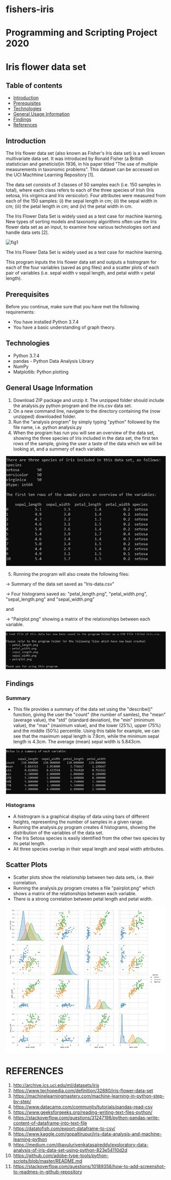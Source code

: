 # fishers-iris
# Programming and Scripting Project 2020

# Iris flower data set

## Table of contents
* [Introduction](#introduction)
* [Prerequisites](#prerequisites)
* [Technologies](#technologies)
* [General Usage Information](#general_usage_information)
* [Findings](#findings)
* [References](#references)

## Introduction

The Iris flower data set (also known as Fisher's Iris data set) is a well known multivariate data set. It was introduced by Ronald Fisher (a British statistician and geneticist)in 1936, in his paper titled "The use of multiple measurements in taxonomic problems". This dataset can be accessed on the UCI Machhine Learning Repository [1].

The data set consists of 3 classes of 50 samples each (i.e. 150 samples in total), where each class refers to each of the three species of Irish (Iris setosa, Iris virginica and Iris versicolor). Four attributes were measured from each of the 150 samples: (i) the sepal length in cm; (ii) the sepal width in cm; (iii) the petal length in cm; and (iv) the petal width in cm.

The Iris Flower Data Set is widely used as a test case for machine learning. New types of sorting models and taxonomy algorithms often use the Iris flower data set as an input, to examine how various technologies sort and handle data sets [2].

![fig1](https://miro.medium.com/max/362/1*XN85Vu-SmkJc3TkwgTx5Kw.jpeg)

The Iris Flower Data Set is widely used as a test case for machine learning. 

This program inputs the Iris flower data set and outputs a histrogram for each of the four variables (saved as png files) and a scatter plots of each pair of variables (i.e. sepal width v sepal length, and petal width v petal length).

## Prerequisites

Before you continue, make sure that you have met the following requirements:
* You have installed Python 3.7.4
* You have a basic understanding of graph theory.

## Technologies

- Python 3.7.4
- pandas - Python Data Analysis Library
- NumPy
- Matplotlib: Python plotting 

## General Usage Information
1. Download ZIP package and unzip it. The unzipped folder should include the analysis.py python program and the iris.csv data set.
2. On a new command line, navigate to the directory containing the (now unzipped) downloaded folder.
3. Run the "analysis program" by simply typing "python" followed by the file name, i.e. python analysis.py
4. When the program has run you will see an overview of the data set, showing the three species of Iris included in the data set, the first ten rows of the sample, giving the user a taste of the data which we will be looking at, and a summery of each variable.

![Fig1](https://github.com/jbrad88/fishers-iris/blob/master/Screenshots%20and%20images/Fig1.JPG?raw=true)

5. Running the program will also create the following files:

-> Summary of the data set saved as "Iris-data.csv"

-> Four histograms saved as: "petal_length.png", "petal_width.png", "sepal_length.png" and "sepal_width.png"

and

-> "Pairplot.png" showing a matrix of the relationships between each variable. 

![Fig2](https://github.com/jbrad88/fishers-iris/blob/master/Screenshots%20and%20images/Fig2.JPG)

## Findings 

### Summary
* This file provides a summary of the data set using the "describe()" function, giving the user the "count" (the number of samles), the "mean" (average value), the "std" (standard deviation), the "min" (minimum value), the "max" (maximum value), and the lower (25%), upper (75%) and the middle (50%) percentile. Using this table for example, we can see that the maximum sepal length is 7.9cm, while the minimum sepal length is 4.3cm. The average (mean) sepal width is 5.843cm. 

![Fig3](https://github.com/jbrad88/fishers-iris/blob/master/Screenshots%20and%20images/Fig3.JPG)

### Histograms
* A histrogram is a graphical display of data using bars of different heights, representing the number of samples in a given range.
* Running the analysis.py program creates 4 histograms, showing the distribution of the variables of the data set.
* The Iris Setosa species is easily identified from the other two species by its petal length.
* All three species overlap in their sepal length and sepal width attributes.

## Scatter Plots
* Scatter plots show the relationship between two data sets, i.e. their correlation.
* Running the analysis.py program creates a file "pairplot.png" which shows a matrix of the relationships between each variable.
* There is a strong correlation between petal length and petal width.

![Fig4](https://github.com/jbrad88/fishers-iris/blob/master/Screenshots%20and%20images/Fig4.JPG)



# REFERENCES
1. http://archive.ics.uci.edu/ml/datasets/iris
2. https://www.techopedia.com/definition/32880/iris-flower-data-set
3. https://machinelearningmastery.com/machine-learning-in-python-step-by-step/
4. https://www.datacamp.com/community/tutorials/pandas-read-csv
5. https://www.geeksforgeeks.org/reading-writing-text-files-python/
6. https://stackoverflow.com/questions/31247198/python-pandas-write-content-of-dataframe-into-text-file
7. https://datatofish.com/export-dataframe-to-csv/
8. https://www.kaggle.com/gopaltirupur/iris-data-analysis-and-machine-learning-python
9. https://medium.com/@avulurivenkatasaireddy/exploratory-data-analysis-of-iris-data-set-using-python-823e54110d2d
10. https://github.com/adobe-type-tools/python-scripts/blob/master/README.md
11. https://stackoverflow.com/questions/10189356/how-to-add-screenshot-to-readmes-in-github-repository
